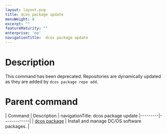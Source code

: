 ```yaml
---
layout: layout.pug
title: dcos package update
menuWeight: 8
excerpt: ""
featureMaturity: ""
enterprise: 'no'
navigationTitle:  dcos package update
---
```


<!-- This source repo for this topic is https://github.com/dcos/dcos-docs -->


# Description
This command has been deprecated. Repositories are dynamically updated as they are added by `dcos package repo add`.

# Parent command

| Command | Description |
navigationTitle:  dcos package update
|---------|-------------|
| [dcos package](/1.10/cli/command-reference/dcos-package/)   | Install and manage DC/OS software packages. |
